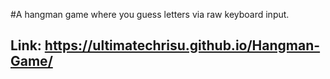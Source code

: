 #A hangman game where you guess letters via raw keyboard input.
## Link: https://ultimatechrisu.github.io/Hangman-Game/
